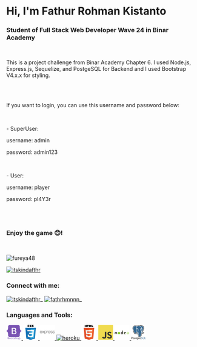 <h1 align="left">Hi, I'm Fathur Rohman Kistanto</h1>
<h3 align="left">Student of Full Stack Web Developer Wave 24 in Binar Academy</h3>

<br>

<p align="left"> This is a project challenge from Binar Academy Chapter 6. I used Node.js, Express.js, Sequelize, and PostgeSQL for Backend and I used Bootstrap V4.x.x for styling. </p>

<br>
<br>

<p align="left"> If you want to login, you can use this username and password below: </p>

<br>

<p align="left"> - SuperUser: </p>
<p align="left"> username: admin </p>
<p align="left"> password: admin123 </p>

<br>

<p align="left"> - User: </p>
<p align="left"> username: player </p>
<p align="left"> password: pl4Y3r </p>

<br>
<br>

<h3> Enjoy the game 😊! </h3>
<br>

<p align="left"> <img src="https://komarev.com/ghpvc/?username=fureya48&label=Profile%20views&color=0e75b6&style=flat" alt="fureya48" /> </p>

<p align="left"> <a href="https://twitter.com/itskindafthr" target="blank"><img src="https://img.shields.io/twitter/follow/itskindafthr?logo=twitter&style=for-the-badge" alt="itskindafthr" /></a> </p>

<h3 align="left">Connect with me:</h3>
<p align="left">
<a href="https://twitter.com/itskindafthr" target="blank"><img align="center" src="https://raw.githubusercontent.com/rahuldkjain/github-profile-readme-generator/master/src/images/icons/Social/twitter.svg" alt="itskindafthr_" height="30" width="40" /></a>
<a href="https://instagram.com/fathrhmnnn_" target="blank"><img align="center" src="https://raw.githubusercontent.com/rahuldkjain/github-profile-readme-generator/master/src/images/icons/Social/instagram.svg" alt="fathrhmnnn_" height="30" width="40" /></a>
</p>

<h3 align="left">Languages and Tools:</h3>
<p align="left"> <a href="https://getbootstrap.com" target="_blank" rel="noreferrer"> <img src="https://raw.githubusercontent.com/devicons/devicon/master/icons/bootstrap/bootstrap-plain-wordmark.svg" alt="bootstrap" width="40" height="40"/> </a> <a href="https://www.w3schools.com/css/" target="_blank" rel="noreferrer"> <img src="https://raw.githubusercontent.com/devicons/devicon/master/icons/css3/css3-original-wordmark.svg" alt="css3" width="40" height="40"/> </a> <a href="https://expressjs.com" target="_blank" rel="noreferrer"> <img src="https://raw.githubusercontent.com/devicons/devicon/master/icons/express/express-original-wordmark.svg" alt="express" width="40" height="40"/> </a> <a href="https://heroku.com" target="_blank" rel="noreferrer"> <img src="https://www.vectorlogo.zone/logos/heroku/heroku-icon.svg" alt="heroku" width="40" height="40"/> </a> <a href="https://www.w3.org/html/" target="_blank" rel="noreferrer"> <img src="https://raw.githubusercontent.com/devicons/devicon/master/icons/html5/html5-original-wordmark.svg" alt="html5" width="40" height="40"/> </a> <a href="https://developer.mozilla.org/en-US/docs/Web/JavaScript" target="_blank" rel="noreferrer"> <img src="https://raw.githubusercontent.com/devicons/devicon/master/icons/javascript/javascript-original.svg" alt="javascript" width="40" height="40"/> </a> <a href="https://nodejs.org" target="_blank" rel="noreferrer"> <img src="https://raw.githubusercontent.com/devicons/devicon/master/icons/nodejs/nodejs-original-wordmark.svg" alt="nodejs" width="40" height="40"/> </a> <a href="https://www.postgresql.org" target="_blank" rel="noreferrer"> <img src="https://raw.githubusercontent.com/devicons/devicon/master/icons/postgresql/postgresql-original-wordmark.svg" alt="postgresql" width="40" height="40"/> </a> </p>
